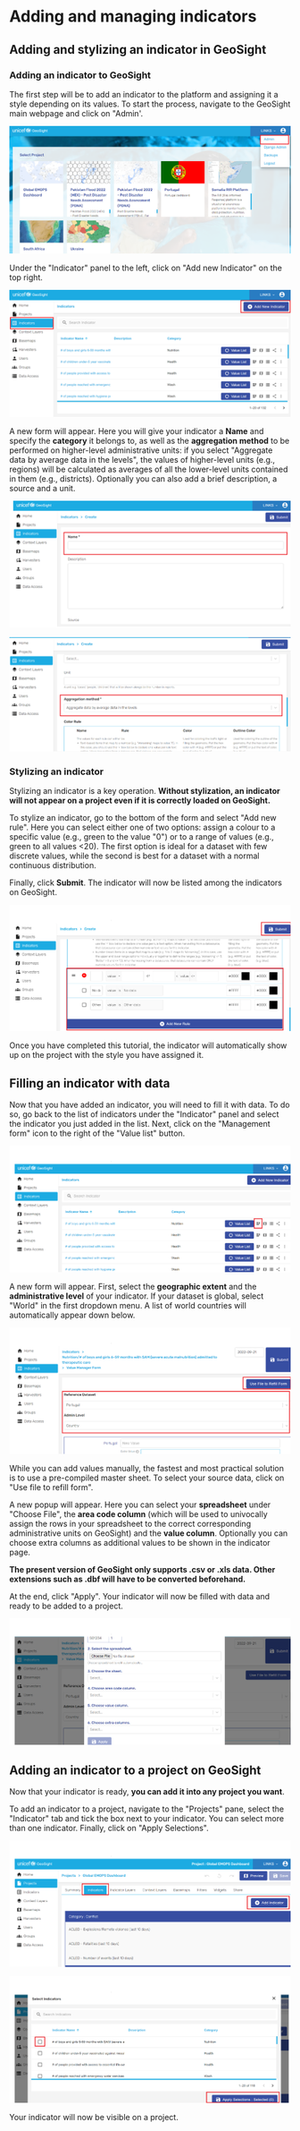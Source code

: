 # Adding and managing indicators 

## Adding and stylizing an indicator in GeoSight

### Adding an indicator to GeoSight

The first step will be to add an indicator to the platform and assigning it a style depending on its values.
To start the process, navigate to the GeoSight main webpage and click on "Admin'.

![ClickAdmin](img/Tutorial1.png)

Under the "Indicator" panel to the left, click on "Add new Indicator" on the top right. 

![ClickAddnewIndicator](img/Tutorial2.png)

A new form will appear. Here you will give your indicator a **Name** and specify the **category** it belongs to, as well as the **aggregation method** to be performed on higher-level administrative units: if you select "Aggregate data by average data in the levels", the values of higher-level units (e.g., regions) will be calculated as averages of all the lower-level units contained in them (e.g., districts). Optionally you can also add a brief description, a source and a unit.

![ClickAddName](img/Tutorial3.png)

![ClickAddnewIndicator](img/Tutorial5.png)

### Stylizing an indicator

Stylizing an indicator is a key operation. **Without stylization, an indicator will not appear on a project even if it is correctly loaded on GeoSight.**

To stylize an indicator, go to the bottom of the form and select "Add new rule". Here you can select either one of two options: assign a colour to a specific value (e.g., green to the value "0") or to a range of values (e.g., green to all values <20). The first option is ideal for a dataset with few discrete values, while the second is best for a dataset with a normal continuous distribution. 


Finally, click **Submit**. The indicator will now be listed among the indicators on GeoSight.

![ClickSubmit](img/Tutorial4.png)

Once you have completed this tutorial, the indicator will automatically show up on the project with the style you have assigned it.

## Filling an indicator with data

Now that you have added an indicator, you will need to fill it with data. To do so, go back to the list of indicators under the "Indicator" panel and select the indicator you just added in the list. Next, click on the "Management form" icon to the right of the "Value list" button.

![ClickManagementform](img/Tutorial5.1.png)

A new form will appear. First, select the **geographic extent** and the **administrative level** of your indicator. If your dataset is global, select "World" in the first dropdown menu. A list of world countries will automatically appear down below.

![Clickgeography](img/Tutorial5.2.png)

While you can add values manually, the fastest and most practical solution is to use a pre-compiled master sheet. To select your source data, click on "Use file to refill form".

A new popup will appear. Here you can select your **spreadsheet** under "Choose File", the **area code column** (which will be used to univocally assign the rows in your spreadsheet to the correct corresponding administrative units on GeoSight) and the **value column**. Optionally you can choose extra columns as additional values to be shown in the indicator page. 

**The present version of GeoSight only supports .csv or .xls data. Other extensions such as .dbf will have to be converted beforehand.**

At the end, click "Apply". Your indicator will now be filled with data and ready to be added to a project.

![ClickRefill](img/Tutorial5.3.png)

## Adding an indicator to a project on GeoSight

Now that your indicator is ready, **you can add it into any project you want**.

To add an indicator to a project, navigate to the "Projects" pane, select the "Indicator" tab and tick the box next to your indicator. You can select more than one indicator. Finally, click on "Apply Selections".

![AddIndicator](img/Tutorial7.png)

![Tickindicatorbox](img/Tutorial8.png)

Your indicator will now be visible on a project. 
